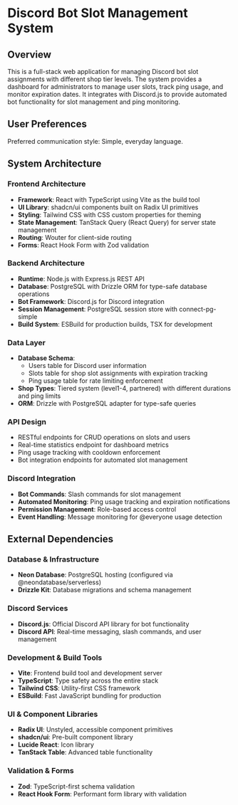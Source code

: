 # Discord Bot Slot Management System

## Overview
This is a full-stack web application for managing Discord bot slot assignments with different shop tier levels. The system provides a dashboard for administrators to manage user slots, track ping usage, and monitor expiration dates. It integrates with Discord.js to provide automated bot functionality for slot management and ping monitoring.

## User Preferences
Preferred communication style: Simple, everyday language.

## System Architecture

### Frontend Architecture
- **Framework**: React with TypeScript using Vite as the build tool
- **UI Library**: shadcn/ui components built on Radix UI primitives
- **Styling**: Tailwind CSS with CSS custom properties for theming
- **State Management**: TanStack Query (React Query) for server state management
- **Routing**: Wouter for client-side routing
- **Forms**: React Hook Form with Zod validation

### Backend Architecture
- **Runtime**: Node.js with Express.js REST API
- **Database**: PostgreSQL with Drizzle ORM for type-safe database operations
- **Bot Framework**: Discord.js for Discord integration
- **Session Management**: PostgreSQL session store with connect-pg-simple
- **Build System**: ESBuild for production builds, TSX for development

### Data Layer
- **Database Schema**: 
  - Users table for Discord user information
  - Slots table for shop slot assignments with expiration tracking
  - Ping usage table for rate limiting enforcement
- **Shop Types**: Tiered system (level1-4, partnered) with different durations and ping limits
- **ORM**: Drizzle with PostgreSQL adapter for type-safe queries

### API Design
- RESTful endpoints for CRUD operations on slots and users
- Real-time statistics endpoint for dashboard metrics
- Ping usage tracking with cooldown enforcement
- Bot integration endpoints for automated slot management

### Discord Integration
- **Bot Commands**: Slash commands for slot management
- **Automated Monitoring**: Ping usage tracking and expiration notifications
- **Permission Management**: Role-based access control
- **Event Handling**: Message monitoring for @everyone usage detection

## External Dependencies

### Database & Infrastructure
- **Neon Database**: PostgreSQL hosting (configured via @neondatabase/serverless)
- **Drizzle Kit**: Database migrations and schema management

### Discord Services
- **Discord.js**: Official Discord API library for bot functionality
- **Discord API**: Real-time messaging, slash commands, and user management

### Development & Build Tools
- **Vite**: Frontend build tool and development server
- **TypeScript**: Type safety across the entire stack
- **Tailwind CSS**: Utility-first CSS framework
- **ESBuild**: Fast JavaScript bundling for production

### UI & Component Libraries
- **Radix UI**: Unstyled, accessible component primitives
- **shadcn/ui**: Pre-built component library
- **Lucide React**: Icon library
- **TanStack Table**: Advanced table functionality

### Validation & Forms
- **Zod**: TypeScript-first schema validation
- **React Hook Form**: Performant form library with validation